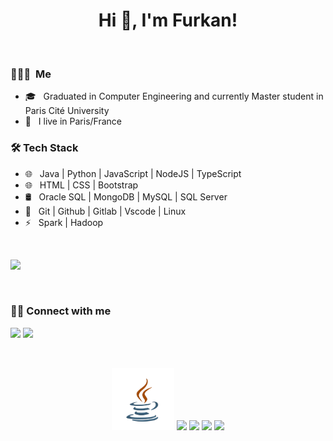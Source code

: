 
<!--
**Furkan9528/Furkan9528** is a ✨ _special_ ✨ repository because its `README.md` (this file) appears on your GitHub profile.

Here are some ideas to get you started:

- 🔭 I’m currently working on ...
- 🌱 I’m currently learning ...
- 👯 I’m looking to collaborate on ...
- 🤔 I’m looking for help with ...
- 💬 Ask me about ...
- 📫 How to reach me: ...
- 😄 Pronouns: ...
- ⚡ Fun fact: ...
-->


<h1 align="center">Hi 👋, I'm  Furkan!</h1>
<br>


<h3> 👨🏻‍💻 &nbsp;Me </h3>

- 🎓 &nbsp; Graduated in Computer Engineering and currently Master student in Paris Cité University 
- 💼 &nbsp; I live in Paris/France 

<h3>🛠 Tech Stack</h3>

- 🌐 &nbsp; Java | Python | JavaScript | NodeJS | TypeScript
- 🌐 &nbsp; HTML | CSS  | Bootstrap 
- 🛢 &nbsp; Oracle SQL | MongoDB | MySQL | SQL Server
- 🔧 &nbsp; Git | Github | Gitlab | Vscode | Linux
- ⚡ &nbsp; Spark  | Hadoop


<br>

![](https://komarev.com/ghpvc/?username=furkan9528)

<br>

<p>
   <h3> 🤝🏻 Connect with me </h3>
  <a href="mailto:furkankara.9528@gmail.com?subject=[GitHub]%20🔥%20profile%20contact&body=Hello"><img src="https://img.shields.io/badge/e‑mail-D14836.svg?style=for-the-badge&logo=GMail&logoColor=white"/></a>
  <a href="https://www.linkedin.com/in/kara-furkan/"><img src="https://img.shields.io/badge/linkedin-0077B5.svg?style=for-the-badge&logo=linkedin&logoColor=white"/></a>
</p>

<br>
<p align="center">
   <img src="https://raw.githubusercontent.com/Deathopex/Deathopex/main/java.gif" width="100">
   <img src="https://i.giphy.com/media/LMt9638dO8dftAjtco/200.webp" width="100">
   <img src="https://media3.giphy.com/media/ln7z2eWriiQAllfVcn/200w.webp" width="100">
   <img src="https://i.giphy.com/media/KzJkzjggfGN5Py6nkT/200.webp" width="100">
   <img src="https://i.giphy.com/media/IdyAQJVN2kVPNUrojM/200.webp" width="100"><br><br>
</p>
<br>
<br>

